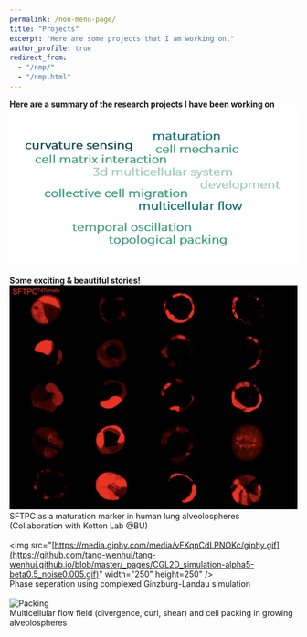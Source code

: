```yaml
---
permalink: /non-menu-page/
title: "Projects"
excerpt: "Here are some projects that I am working on."
author_profile: true
redirect_from: 
  - "/nmp/"
  - "/nmp.html"
---
```


**Here are a summary of the research projects I have been working on** <br/>
![Word Cloud](wordcloud.png) <br/>
<br/>
**Some exciting & beautiful stories!** <br/>
![SFTPC](SFTPC.png)<br/>
SFTPC as a maturation marker in human lung alveolospheres <br/>
(Collaboration with Kotton Lab @BU) <br/>
<br/>
<img src="[https://media.giphy.com/media/vFKqnCdLPNOKc/giphy.gif](https://github.com/tang-wenhui/tang-wenhui.github.io/blob/master/_pages/CGL2D_simulation-alpha5-beta0.5_noise0.005.gif)" width="250" height=250" /> <br/>
Phase seperation using complexed Ginzburg-Landau simulation<br/>
<br/>
![Packing](cover1_without_title.jpg) <br/>
Multicellular flow field (divergence, curl, shear) and cell packing in growing alveolospheres<br/>






